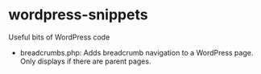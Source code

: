 wordpress-snippets
==================

Useful bits of WordPress code

* breadcrumbs.php: Adds breadcrumb navigation to a WordPress page. Only displays if there are parent pages.

